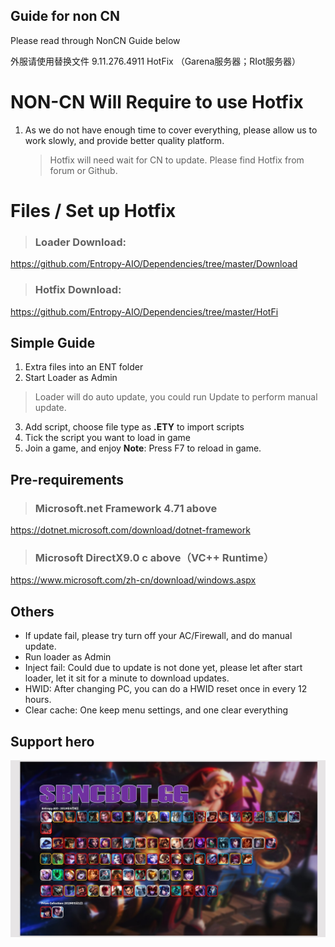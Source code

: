 ## Guide for non CN
Please read through NonCN Guide below

外服请使用替换文件 9.11.276.4911 HotFix
（Garena服务器；RIot服务器）

# NON-CN Will Require to use Hotfix

 1. As we do not have enough time to cover everything, please allow us to work slowly, and provide better quality platform.
	> Hotfix will need wait for CN to update. Please find Hotfix from forum or Github.
	
# Files / Set up Hotfix

>### Loader Download:
>
https://github.com/Entropy-AIO/Dependencies/tree/master/Download
 
>### Hotfix Download:
>
https://github.com/Entropy-AIO/Dependencies/tree/master/HotFi

## Simple Guide

 1. Extra files into an ENT folder
 2. Start Loader as Admin
 >Loader will do auto update, you could run Update to perform manual update.
 3. Add script, choose file type as **.ETY** to import scripts
 4. Tick the script you want to load in game
 5. Join a game, and enjoy
 **Note**: Press F7 to reload in game.



## Pre-requirements

>### Microsoft.net Framework 4.71 above
>
https://dotnet.microsoft.com/download/dotnet-framework
 
 
>### Microsoft DirectX9.0 c above（VC++ Runtime）
>
https://www.microsoft.com/zh-cn/download/windows.aspx


## Others

 - If update fail, please try turn off your AC/Firewall, and do manual update.
 - Run loader as Admin
 - Inject fail: Could due to update is not done yet, please let after start loader, let it sit for a minute to download updates.
 - HWID: After changing PC, you can do a HWID reset once in every 12 hours.
 - Clear cache: One keep menu settings, and one clear everything



## Support hero
  ![支持英雄](https://github.com/Entropy-AIO/Dependencies/blob/master/Other/Champion.jpg)
